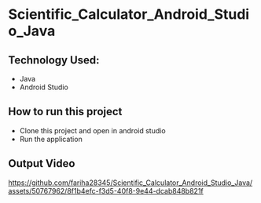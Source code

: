 # Scientific_Calculator_Android_Studio_Java

## Technology Used:
- Java
- Android Studio

## How to run this project
- Clone this project and open in android studio
- Run the application

## Output Video
https://github.com/fariha28345/Scientific_Calculator_Android_Studio_Java/assets/50767962/8f1b4efc-f3d5-40f8-9e44-dcab848b821f
